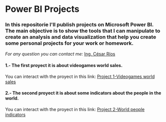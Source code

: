 # Power BI Projects
### In this repositorie I'll publish projects on Microsoft Power BI. The main objective is to show the tools that I can manipulate to create an analysis and data visualization that help you create some personal projects for your work or homework. 
*For any question you can contact me:* [Ing. César Ríos](https://www.linkedin.com/in/cesarriosag/)

#### 1.- The first proyect it is about videogames world sales.
You can interact with the proyect in this link: [Project 1-Videogames world sales](https://app.powerbi.com/view?r=eyJrIjoiNzY3NzBiZWMtOWY3NS00ZGI1LWI3ZjYtMjNjYzJiZjgzNGM3IiwidCI6ImJkNWVjMDYxLTdjYmQtNDlmNy04NDI0LTgzZmNmODMxMjg0OSJ9)

#### 2.- The second proyect it is about some indicators about the people in the world.
You can interact with the proyect in this link: [Project 2-World people indicators](https://app.powerbi.com/view?r=eyJrIjoiNzIwMTg0ZTgtODdmYS00MTc2LTljMDItMzVkMzk5ODlmZjQ0IiwidCI6ImJkNWVjMDYxLTdjYmQtNDlmNy04NDI0LTgzZmNmODMxMjg0OSJ9)
